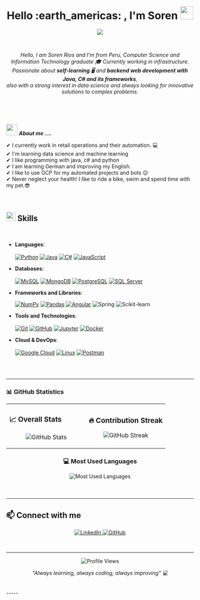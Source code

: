 <h1 align="center">Hello :earth_americas: , I'm Soren <img src="https://media.giphy.com/media/hvRJCLFzcasrR4ia7z/giphy.gif" width="35"></h1>
<p align="center">
  <a href="https://git.io/typing-svg"><img src="https://readme-typing-svg.demolab.com?font=Time+New+Roman&color=%23C8BE25&size=25&center=true&vCenter=true&width=600&height=100&lines=Software+Engineer;Backend+Development;Machine+Learning" /></a>
</p>

<br>
<p align="center">
  <em>
    Hello, I am Soren Rios and I'm from Peru, Computer Science and Information Technology graduate 🎓 Currently working in infrastructure. <br>
    Passionate about <b>self-learning</b> 🖥️ and <b>backend web development with Java, C# and its frameworks</b>,<br>also with a strong 
    interest in data science and always looking for innovative solutions to complex problems.
  </em> 
  <br>
</p>
<br>

  <br>
  <br>

<img src="https://media.giphy.com/media/iY8CRBdQXODJSCERIr/giphy.gif" width="30px">&nbsp;***About me ....***

✔ I currently work in retail operations and their automation. :computer: <br>
✔ I'm learning data science and machine learning<br>
✔ I like programming with java, c# and python<br>
✔ I am learning German and improving my English.<br>
✔ I like to use GCP for my automated projects and bots 😉<br>
✔ Never neglect your health! I like to ride a bike, swim and spend time with my pet.😎
<br>
<br>
<br>

<!----------------------------------------section of your skills------------------------->
## <img src="https://media2.giphy.com/media/QssGEmpkyEOhBCb7e1/giphy.gif?cid=ecf05e47a0n3gi1bfqntqmob8g9aid1oyj2wr3ds3mg700bl&rid=giphy.gif" width ="25"><b> Skills</b>
<br>

<p align="center">

- **Languages**:
  <br>
  <br>
  <a href="#"><img alt="Python" src="https://img.shields.io/badge/Python%20-%2314354C.svg?logo=python&logoColor=white"></a>
  <a href="https://www.java.com/"><img alt="Java" src="https://custom-icon-badges.demolab.com/badge/Java-007396.svg?logo=java&logoColor=white"></a>
  <a href="#"><img alt="C#" src="https://img.shields.io/badge/C%23%20-%23239120.svg?logo=c-sharp&logoColor=white"></a>
  <a href="#"><img alt="JavaScript" src="https://img.shields.io/badge/JavaScript%20-%23F7DF1E.svg?logo=javascript&logoColor=black"></a>
  <br>

- **Databases**:
  <br>
  <br>
  <a href="#"><img alt="MySQL" src="https://img.shields.io/badge/MySQL%20-%234479A1.svg?logo=mysql&logoColor=white"></a>
  <a href="#"><img alt="MongoDB" src="https://img.shields.io/badge/MongoDB%20-%234ea94b.svg?logo=mongodb&logoColor=white"></a>
  <a href="#"><img alt="PostgreSQL" src="https://img.shields.io/badge/PostgreSQL%20-%23316192.svg?logo=postgresql&logoColor=white"></a>
  <a href="#"><img alt="SQL Server" src="https://img.shields.io/badge/SQL%20Server-%23CC2927.svg?logo=microsoft-sql-server&logoColor=white">     </a>
  <br>

- **Frameworks and Libraries**:

     <a href="https://github.com/Bouaskaoun"><img alt="NumPy" src="https://img.shields.io/badge/Numpy%20-%23013243.svg?logo=numpy&logoColor=white"></a>
    <a href="https://github.com/Bouaskaoun"><img alt="Pandas" src="https://img.shields.io/badge/Pandas%20-%23150458.svg?logo=pandas&logoColor=white"></a>
    <a href="https://github.com/Bouaskaoun"><img alt="Angular" src="https://img.shields.io/badge/Angular%20-%23D00000.svg?logo=Angular&logoColor=white"></a>
    ![Spring](http://img.shields.io/badge/-Spring-6db33f?style=flat-square&logo=spring&logoColor=white)
    ![Scikit-learn](https://img.shields.io/badge/ScikitLearn-F7931E?style=flat-square&logo=Scikit-learn&logoColor=white)

- **Tools and Technologies**:
  <br>
  <br>
  <a href="#"><img alt="Git" src="https://img.shields.io/badge/Git%20-%23F05033.svg?logo=git&logoColor=white"></a>
  <a href="#"><img alt="GitHub" src="https://img.shields.io/badge/GitHub%20-%23121011.svg?logo=github&logoColor=white"></a>
  <a href="#"><img alt="Jupyter" src="https://img.shields.io/badge/Jupyter%20-%23F37626.svg?logo=jupyter&logoColor=white"></a>
  <a href="#"><img alt="Docker" src="https://img.shields.io/badge/Docker%20-%232496ED.svg?logo=docker&logoColor=white"></a>
  <br>

- **Cloud & DevOps**:
  <br>
  <br>
  <a href="#"><img alt="Google Cloud" src="https://img.shields.io/badge/Google%20Cloud%20-%234285F4.svg?logo=google-cloud&logoColor=white"></a>
  <a href="#"><img alt="Linux" src="https://img.shields.io/badge/Linux%20-%23FCC624.svg?logo=linux&logoColor=black"></a>
  <a href="#"><img alt="Postman" src="https://img.shields.io/badge/Postman%20-%23FF6C37.svg?logo=postman&logoColor=white"></a>

<br>
<br>

<!-- new changes -->
<!-- 🚀 Featured Projects

<div align="center">

### [Project Name 1](https://github.com/sorenriosdev/project1)
**Backend API with Java Spring Boot**
- RESTful API with PostgreSQL integration
- JWT Authentication & Role-based authorization
- Docker containerization and GCP deployment

### [Project Name 2](https://github.com/sorenriosdev/project2)
**Data Analysis Dashboard**
- Python (Pandas, NumPy, Matplotlib)
- Interactive visualizations with retail operations data
- Machine learning models for sales prediction

### [Project Name 3](https://github.com/sorenriosdev/project3)
**Automation Bot for Retail Operations**
- C# .NET Core application
- Google Cloud Platform integration
- Automated inventory management system

</div>

<br> -->

---

### 📊 GitHub Statistics

<div align="center">

<table>
<tr>
<td width="50%">

### 📈 Overall Stats
<p align="center">
  <img src="https://github-readme-stats.vercel.app/api?username=sorenriosdev&show_icons=true&hide_border=true&title_color=3B82F6&icon_color=3B82F6&text_color=ffffff&bg_color=1a1b27&count_private=true&include_all_commits=true&border_radius=10" alt="GitHub Stats"/>
</p>

</td>
<td width="50%">

### 🔥 Contribution Streak
<p align="center">
  <img src="https://github-readme-streak-stats.herokuapp.com/?user=sorenriosdev&hide_border=true&background=1a1b27&stroke=3B82F6&ring=3B82F6&fire=3B82F6&currStreakLabel=ffffff&sideLabels=ffffff&currStreakNum=ffffff&dates=ffffff&sideNums=ffffff&border_radius=10" alt="GitHub Streak"/>
</p>

</td>
</tr>
</table>

<div style="margin: 20px 0;">

### 💻 Most Used Languages
<p align="center">
  <img src="https://github-readme-stats.vercel.app/api/top-langs/?username=sorenriosdev&layout=compact&hide_border=true&title_color=3B82F6&text_color=ffffff&bg_color=1a1b27&count_private=true&include_all_commits=true&langs_count=8&border_radius=10" alt="Most Used Languages"/>
</p>

</div>

</div>

<br>

---

## 📫 Connect with me

<p align="center">
  <a href="https://www.linkedin.com/in/soren-rios-bb191923a/">
    <img src="https://img.shields.io/badge/LinkedIn-0077B5?style=flat-square&logo=linkedin&logoColor=white" alt="LinkedIn"/>
  </a>
  <a href="https://github.com/sorenriosdev">
    <img src="https://img.shields.io/badge/GitHub-100000?style=flat-square&logo=github&logoColor=white" alt="GitHub"/>
  </a>
</p>

<br>

---

<p align="center">
  <img src="https://komarev.com/ghpvc/?username=sorenriosdev&color=3B82F6&style=flat-square&label=Profile+Views" alt="Profile Views"/>
</p>

<p align="center">
  <em>"Always learning, always coding, always improving" 💻</em>
</p>

<br>
-----
 


